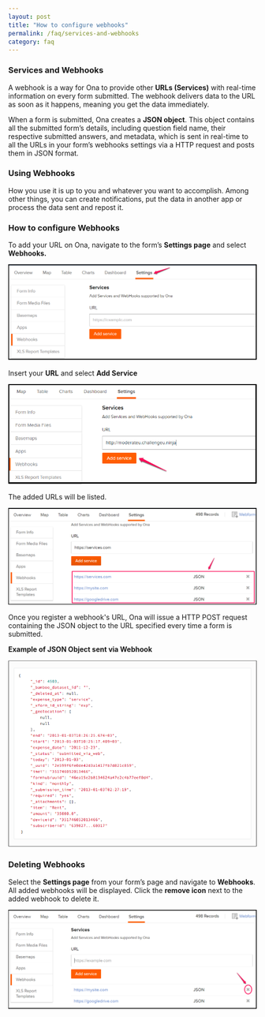 ```yaml
---
layout: post
title: "How to configure webhooks"
permalink: /faq/services-and-webhooks
category: faq
---
```


### Services and Webhooks

A webhook is a way for Ona to provide other **URLs (Services)** with real-time information on every form submitted. The webhook delivers data to the URL as soon as it happens, meaning you get the data immediately. 

When a form is submitted, Ona creates a **JSON object**. This object contains all the submitted form’s details, including question field name, their respective submitted answers, and metadata, which is sent in real-time to all the URLs in your form’s webhooks settings via a HTTP request and posts them in JSON format.

### Using Webhooks

How you use it is up to you and whatever you want to accomplish. Among other things, you can create notifications, put the data in another app or process the data sent and repost it.

### How to configure Webhooks

To add your URL on Ona, navigate to the form’s **Settings page** and select **Webhooks.**

![](/content/screenshots/faq/services-webhooks1.png)

Insert your **URL** and select **Add Service**

![](/content/screenshots/faq/services-webhooks2.png)

The added URLs will be listed.

![](/content/screenshots/faq/services-webhooks3.png)

Once you register a webhook's URL, Ona will issue a HTTP POST request containing the JSON object to the URL specified every time a form is submitted. 

**Example of JSON Object sent via Webhook**

![](/content/screenshots/faq/services-webhooks4.png)

### Deleting Webhooks

Select the **Settings page** from your form’s page and navigate to **Webhooks**. All added webhooks will be displayed. Click the **remove icon** next to the added webhook to delete it.

![](/content/screenshots/faq/services-webhooks5.png)

